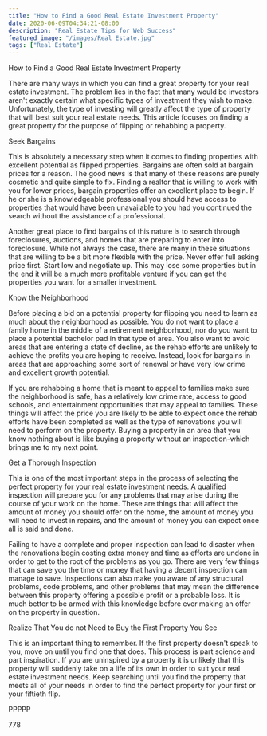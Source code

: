 ```yaml
---
title: "How to Find a Good Real Estate Investment Property"
date: 2020-06-09T04:34:21-08:00
description: "Real Estate Tips for Web Success"
featured_image: "/images/Real Estate.jpg"
tags: ["Real Estate"]
---
```


How to Find a Good Real Estate Investment Property

There are many ways in which you can find a great property for your real estate investment. The problem lies in the fact that many would be investors aren't exactly certain what specific types of investment they wish to make. Unfortunately, the type of investing will greatly affect the type of property that will best suit your real estate needs. This article focuses on finding a great property for the purpose of flipping or rehabbing a property.

Seek Bargains

This is absolutely a necessary step when it comes to finding properties with excellent potential as flipped properties. Bargains are often sold at bargain prices for a reason. The good news is that many of these reasons are purely cosmetic and quite simple to fix. Finding a realtor that is willing to work with you for lower prices, bargain properties offer an excellent place to begin. If he or she is a knowledgeable professional you should have access to properties that would have been unavailable to you had you continued the search without the assistance of a professional.

Another great place to find bargains of this nature is to search through foreclosures, auctions, and homes that are preparing to enter into foreclosure. While not always the case, there are many in these situations that are willing to be a bit more flexible with the price. Never offer full asking price first. Start low and negotiate up. This may lose some properties but in the end it will be a much more profitable venture if you can get the properties you want for a smaller investment.

Know the Neighborhood

Before placing a bid on a potential property for flipping you need to learn as much about the neighborhood as possible. You do not want to place a family home in the middle of a retirement neighborhood, nor do you want to place a potential bachelor pad in that type of area. You also want to avoid areas that are entering a state of decline, as the rehab efforts are unlikely to achieve the profits you are hoping to receive. Instead, look for bargains in areas that are approaching some sort of renewal or have very low crime and excellent growth potential. 

If you are rehabbing a home that is meant to appeal to families make sure the neighborhood is safe, has a relatively low crime rate, access to good schools, and entertainment opportunities that may appeal to families. These things will affect the price you are likely to be able to expect once the rehab efforts have been completed as well as the type of renovations you will need to perform on the property. Buying a property in an area that you know nothing about is like buying a property without an inspection-which brings me to my next point.

Get a Thorough Inspection

This is one of the most important steps in the process of selecting the perfect property for your real estate investment needs. A qualified inspection will prepare you for any problems that may arise during the course of your work on the home. These are things that will affect the amount of money you should offer on the home, the amount of money you will need to invest in repairs, and the amount of money you can expect once all is said and done. 

Failing to have a complete and proper inspection can lead to disaster when the renovations begin costing extra money and time as efforts are undone in order to get to the root of the problems as you go. There are very few things that can save you the time or money that having a decent inspection can manage to save. Inspections can also make you aware of any structural problems, code problems, and other problems that may mean the difference between this property offering a possible profit or a probable loss. It is much better to be armed with this knowledge before ever making an offer on the property in question.

Realize That You do not Need to Buy the First Property You See

This is an important thing to remember. If the first property doesn't speak to you, move on until you find one that does. This process is part science and part inspiration. If you are uninspired by a property it is unlikely that this property will suddenly take on a life of its own in order to suit your real estate investment needs. Keep searching until you find the property that meets all of your needs in order to find the perfect property for your first or your fiftieth flip.

PPPPP

778


